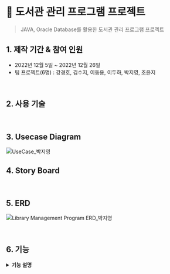 # :pushpin: 도서관 관리 프로그램 프로젝트
>JAVA, Oracle Database를 활용한 도서관 관리 프로그램 프로젝트

## 1. 제작 기간 & 참여 인원
- 2022년 12월 5일 ~ 2022년 12월 26일
- 팀 프로젝트(6명) : 강경호, 김수지, 이동용, 이두하, 박지영, 조윤지
</br>

## 2. 사용 기술

</br>

## 3. Usecase Diagram
![UseCase_박지영](https://user-images.githubusercontent.com/114713801/228455341-cc3e71a9-5d7a-4625-a03b-1e495371e6f1.png)
</br>

## 4. Story Board

</br>

## 5. ERD 
![Library Management Program ERD_박지영](https://user-images.githubusercontent.com/114713801/228455465-5c877f71-65a4-48f0-ad67-e1b5990f5b2a.png)

</br>

## 6. 기능
<details>
<summary><b>기능 설명</b></summary>
<div markdown="1">

### 6.1. DATABASE, UTILL (이두하)

### 6.2. 회원가입, 직원관리, 로그인 (조윤지)

### 6.3. 도서관리 (강경호)
 
### 6.4. 도서 대출/반납 (이동용)
 
### 6.5. 열람실 (김수지, 박지영)
</div>
</details>


